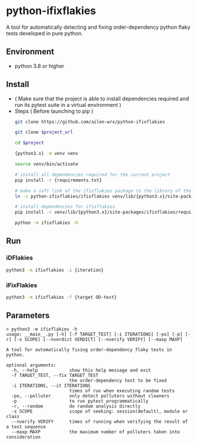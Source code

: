 # python-ifixflakies
A tool for automatically detecting and fixing order-dependency python flaky tests developed in pure python.

## Environment
 - python 3.8 or higher

## Install
 - ( Make sure that the project is able to install dependencies required and run its pytest suite in a virtual environment )
  - Steps ( Before launching to pip )
    ```bash
    git clone https://github.com/ailen-wrx/python-ifixflakies

    git clone $project_url

    cd $project

    {python3.x} -m venv venv

    source venv/bin/activate

    # install all dependencies required for the current project
    pip install -r {requirements.txt}

    # make a soft link of the ifixflakies package to the library of the virtual environment
    ln -s python-ifixflakies/ifixflakies venv/lib/{python3.x}/site-packages/ifixflakies

    # install dependencies for ifixflakies
    pip install -r venv/lib/{python3.x}/site-packages/ifixflakies/requirements.txt

    python -m ifixflakies -h
    ```

## Run
### iDFlakies
```bash
python3 -m ifixflakies -i {iteration}
```

### iFixFlakies
```bash
python3 -m ifixflakies -f {target OD-test}
```

## Parameters
```
> python3 -m ifixflakies -h
usage: __main__.py [-h] [-f TARGET_TEST] [-i ITERATIONS] [-po] [-p] [-r] [-s SCOPE] [--nverdict VERDICT] [--nverify VERIFY] [--maxp MAXP]

A tool for automatically fixing order-dependency flaky tests in python.

optional arguments:
  -h, --help            show this help message and exit
  -f TARGET_TEST, --fix TARGET_TEST
                        the order-dependency test to be fixed
  -i ITERATIONS, --it ITERATIONS
                        times of run when executing random tests
  -po, --polluter       only detect polluters without cleaners
  -p                    to run pytest programmatically
  -r, --random          do random analysis directly
  -s SCOPE              scope of seeking: session(default), module or class
  --nverify VERIFY      times of running when verifying the result of a test sequence
  --maxp MAXP           the maximum number of polluters taken into consideration
```
 
